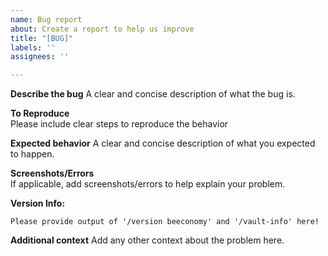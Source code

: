 ```yaml
---
name: Bug report
about: Create a report to help us improve
title: "[BUG]"
labels: ''
assignees: ''

---
```


<!-- If this template is not filled out, your issue will be closed -->
**Describe the bug**
A clear and concise description of what the bug is.

**To Reproduce**   
Please include clear steps to reproduce the behavior

**Expected behavior**
A clear and concise description of what you expected to happen.

**Screenshots/Errors**   
If applicable, add screenshots/errors to help explain your problem.

**Version Info:**
```
Please provide output of '/version beeconomy' and '/vault-info' here!
```

**Additional context**
Add any other context about the problem here.
